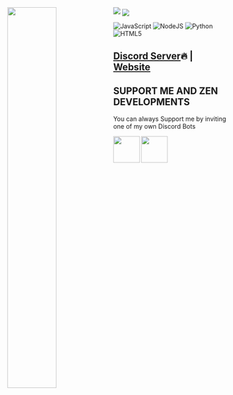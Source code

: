 <img src="https://i.imgur.com/bPMNE7F.png" />

<img align="left" width="47%" src="https://github-readme-stats.vercel.app/api?username=benzmeister&show_icons=true&theme=radical" />
<a href="https://github.com/anuraghazra/github-readme-stats">
  <img align="center" src="https://github-readme-stats.vercel.app/api/pin/?username=anuraghazra&repo=github-readme-stats" />
</a>

![JavaScript](https://img.shields.io/badge/javascript-%23323330.svg?style=for-the-badge&logo=javascript&logoColor=%23F7DF1E)
![NodeJS](https://img.shields.io/badge/node.js-6DA55F?style=for-the-badge&logo=node.js&logoColor=white)
![Python](https://img.shields.io/badge/python-3670A0?style=for-the-badge&logo=python&logoColor=ffdd54)
![HTML5](https://img.shields.io/badge/html5-%23E34F26.svg?style=for-the-badge&logo=html5&logoColor=white)

## [Discord Server](https://discord.gg/ZrNzZYc7Dv)🔥 | [Website](https://zendevelopments.tk)

## SUPPORT ME AND ZEN DEVELOPMENTS
You can always Support me by inviting one of my own Discord Bots

<a href="https://discord.com/api/oauth2/authorize?client_id=949301159330455652&permissions=8&scope=bot%20applications.commands"><img src="https://i.imgur.com/zitv5pt.png" align="left" width="60" height="60"></img></a>

<a href="https://discord.com/api/oauth2/authorize?client_id=959251789394354206&permissions=8&scope=bot%20applications.commands"><img src="https://i.imgur.com/u4HEbFp.png" align="left" width="60" height="60"></img></a>
